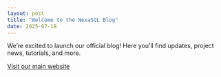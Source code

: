```yaml
---
layout: post
title: "Welcome to the NexaSQL Blog"
date: 2025-07-18
---
```


We’re excited to launch our official blog! Here you’ll find updates, project news, tutorials, and more.

[Visit our main website](https://nexasql.com)
